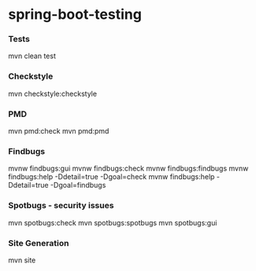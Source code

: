# spring-boot-testing

### Tests
mvn clean test

### Checkstyle
mvn checkstyle:checkstyle

### PMD
mvn pmd:check
mvn pmd:pmd

### Findbugs
mvnw findbugs:gui
mvnw findbugs:check
mvnw findbugs:findbugs
mvnw findbugs:help -Ddetail=true -Dgoal=check
mvnw findbugs:help -Ddetail=true -Dgoal=findbugs

### Spotbugs - security issues
mvn spotbugs:check
mvn spotbugs:spotbugs
mvn spotbugs:gui

### Site Generation
mvn site

